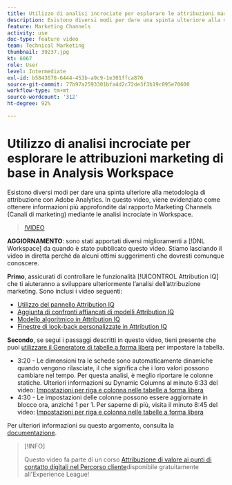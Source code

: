 ```yaml
---
title: Utilizzo di analisi incrociate per esplorare le attribuzioni marketing di base in Analysis Workspace
description: Esistono diversi modi per dare una spinta ulteriore alla metodologia di attribuzione con Adobe Analytics. In questo video, viene evidenziato come ottenere informazioni più approfondite dal rapporto Marketing Channels (Canali di marketing) mediante le analisi incrociate in Workspace.
feature: Marketing Channels
activity: use
doc-type: feature video
team: Technical Marketing
thumbnail: 39237.jpg
kt: 6067
role: User
level: Intermediate
exl-id: b5843678-6444-453b-a9c9-1e301ffca876
source-git-commit: 77b97a2593301bfa4d2c72de3f3b19c095e70600
workflow-type: tm+mt
source-wordcount: '312'
ht-degree: 92%

---
```


# Utilizzo di analisi incrociate per esplorare le attribuzioni marketing di base in Analysis Workspace

Esistono diversi modi per dare una spinta ulteriore alla metodologia di attribuzione con Adobe Analytics. In questo video, viene evidenziato come ottenere informazioni più approfondite dal rapporto Marketing Channels (Canali di marketing) mediante le analisi incrociate in Workspace.

>[!VIDEO](https://video.tv.adobe.com/v/39237/?quality=12&learn=on)

**AGGIORNAMENTO**: sono stati apportati diversi miglioramenti a [!DNL Workspace] da quando è stato pubblicato questo video. Stiamo lasciando il video in diretta perché da alcuni ottimi suggerimenti che dovresti comunque conoscere.

**Primo**, assicurati di controllare le funzionalità [!UICONTROL Attribution IQ] che ti aiuteranno a sviluppare ulteriormente l’analisi dell’attribuzione marketing. Sono inclusi i video seguenti:

* [Utilizzo del pannello Attribution IQ](using-the-attribution-iq-panel.md)
* [Aggiunta di confronti affiancati di modelli Attribution IQ](adding-side-by-side-comparisons-of-attribution-iq-models.md)
* [Modello algoritmico in Attribution IQ](algorithmic-model-in-attribution-iq.md)
* [Finestre di look-back personalizzate in Attribution IQ](custom-lookback-windows-in-attribution-iq.md)

**Secondo**, se segui i passaggi descritti in questo video, tieni presente che puoi [utilizzare il Generatore di tabelle a forma libera](../building-freeform-tables/using-the-freeform-table-builder-in-analysis-workspace.md) per impostare la tabella.

* 3:20 - Le dimensioni tra le schede sono automaticamente dinamiche quando vengono rilasciate, il che significa che i loro valori possono cambiare nel tempo. Per questa analisi, è meglio riportare le colonne statiche. Ulteriori informazioni su Dynamic Columns al minuto 6:33 del video: [Impostazioni per riga e colonna nelle tabelle a forma libera](../building-freeform-tables/row-and-column-settings-in-freeform-tables.md)
* 4:30 - Le impostazioni delle colonne possono essere aggiornate in blocco ora, anziché 1 per 1. Per saperne di più, visita il minuto 8:45 del video: [Impostazioni per riga e colonna nelle tabelle a forma libera](../building-freeform-tables/row-and-column-settings-in-freeform-tables.md)

Per ulteriori informazioni su questo argomento, consulta la [documentazione](https://experienceleague.adobe.com/docs/analytics/analyze/analysis-workspace/attribution/models.html?lang=it).

>[!INFO]
>
> Questo video fa parte di un corso [Attribuzione di valore ai punti di contatto digitali nel Percorso cliente](https://experienceleague.adobe.com/?recommended=Analytics-U-1-2020.2&amp;lang=it)disponibile gratuitamente all&#39;Experience League!
